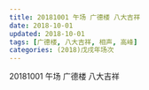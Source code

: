 ```yaml
---
title: 20181001 午场 广德楼 八大吉祥
date: 2018-10-01
updated: 2018-10-01
tags: [广德楼, 八大吉祥, 相声, 高峰]
categories: (2018)戊戌年场次 
---
```

20181001 午场 广德楼 八大吉祥
